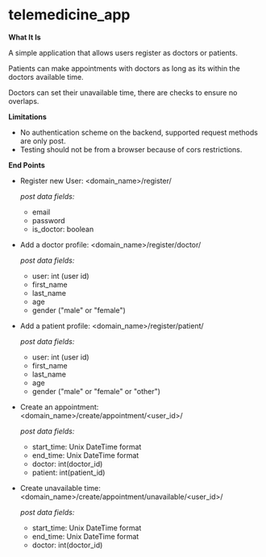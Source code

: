 # telemedicine_app

**What It Is**

A simple application that allows users register as doctors or patients.

Patients can make appointments with doctors as long as its within the doctors available time.

Doctors can set their unavailable time, there are checks to ensure no overlaps.




**Limitations**

- No authentication scheme on the backend, supported request methods are only post.
- Testing should not be from a browser because of cors restrictions.




**End Points**

- Register new User:
  <domain_name>/register/

  *post data fields:*

  - email
  - password
  - is_doctor: boolean

- Add a doctor profile:
  <domain_name>/register/doctor/

  *post data fields:*

  - user: int (user id)
  - first_name
  - last_name
  - age
  - gender ("male" or "female")

- Add a patient profile:
  <domain_name>/register/patient/

  *post data fields:*

  - user: int (user id)
  - first_name
  - last_name
  - age
  - gender ("male" or "female" or "other")

- Create an appointment:
  <domain_name>/create/appointment/<user_id>/

  *post data fields:*

  - start_time: Unix DateTime format
  - end_time: Unix DateTime format
  - doctor: int(doctor_id)
  - patient: int(patient_id)

- Create unavailable time:
  <domain_name>/create/appointment/unavailable/<user_id>/

  *post data fields:*

  - start_time: Unix DateTime format
  - end_time: Unix DateTime format
  - doctor: int(doctor_id)
